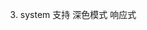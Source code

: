 <!-- 1. 使用 customConditions 替换掉 clean-package -->
<!-- 2. stylesFn 支持 aliases -->

3. system 支持 深色模式 响应式
<!-- 4. .test.ts 需使用 `"types": ["@testing-library/jest-dom/jest-globals", "node", "react"],` -->
